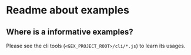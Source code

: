 # Readme about examples

## Where is a informative examples?

Please see the cli tools (`<GEX_PROJECT_ROOT>/cli/*.js`) to learn its usages.
